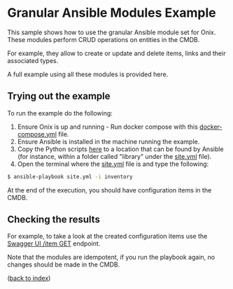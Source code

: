 # Granular Ansible Modules Example

This sample shows how to use the granular Ansible module set for Onix.
These modules perform CRUD operations on entities in the CMDB.

For example, they allow to create or update and delete items, links and their associated types.

A full example using all these modules is provided here.

## Trying out the example
To run the example do the following:

1. Ensure Onix is up and running - Run docker compose with this [docker-compose.yml](../../docker-compose.yml) file.
2. Ensure Ansible is installed in the machine running the example.
3. Copy the Python scripts [here](../../modules) to a location that can be found by Ansible (for instance, within a 
folder called "library" under the [site.yml](site.yml) file).
4. Open the terminal where the [site.yml](site.yml) file is and type the following:

```bash
$ ansible-playbook site.yml -i inventory
```

At the end of the execution, you should have configuration items in the CMDB.

## Checking the results

For example, to take a look at the created configuration items use the 
[Swagger UI /item GET](http://localhost:8080/swagger-ui.html#/web-api/getItemsUsingGET) endpoint.

Note that the modules are idempotent, if you run the playbook again, no changes should be made in the CMDB.

([back to index](../readme.md))